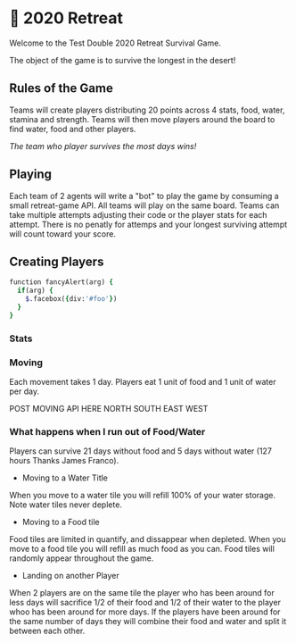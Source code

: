 # 💚 2020 Retreat

Welcome to the Test Double 2020 Retreat Survival Game. 

The object of the game is to survive the longest in the desert!  


## Rules of the Game

Teams will create players distributing 20 points across 4 stats, food, water, stamina and strength. 
Teams will then move players around the board to find water, food and other players.

*The team who player survives the most days wins!*

## Playing

Each team of 2 agents will write a "bot" to play the game by consuming a small retreat-game API. All teams will play on the same board. Teams can take multiple attempts adjusting their code or the player stats for each attempt.  There is no penatly for attemps and your longest surviving attempt will count toward your score. 

## Creating Players

```Ruby
function fancyAlert(arg) {
  if(arg) {
    $.facebox({div:'#foo'})
  }
}
```

### Stats


### Moving 

Each movement takes 1 day. Players eat 1 unit of food and 1 unit of water per day. 

POST MOVING API HERE
NORTH SOUTH EAST WEST

### What happens when I run out of Food/Water
Players can survive 21 days without food and 5 days without water (127 hours Thanks James Franco). 


* Moving to a Water Title

When you move to a water tile you will refill 100% of your water storage. Note water tiles never deplete.

* Moving to a Food tile

Food tiles are limited in quantify, and dissappear when depleted. When you move to a food tile you will refill as much food as you can. Food tiles will randomly appear throughout the game.

* Landing on another Player

When 2 players are on the same tile the player who has been around for less days will sacrifice 1/2 of their food and 1/2 of their water to the player whoo has been around for more days.  If the players have been around for the same number of days they will combine their food and water and split it between each other.  